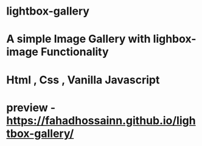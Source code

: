 # lightbox-gallery

# A simple Image Gallery with lighbox-image Functionality

# Html , Css , Vanilla Javascript

# preview - https://fahadhossainn.github.io/lightbox-gallery/
